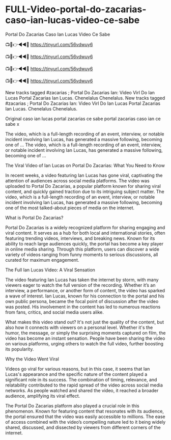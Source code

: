 # FULL-Video-portal-do-zacarias-caso-ian-lucas-video-ce-sabe

Portal Do Zacarias Caso Ian Lucas Video Ce Sabe

📺📱👉◄◄🔴 https://tinyurl.com/56vdwuy6

📺📱👉◄◄🔴 https://tinyurl.com/56vdwuy6

📺📱👉◄◄🔴 https://tinyurl.com/56vdwuy6

📺📱👉◄◄🔴 https://tinyurl.com/56vdwuy6


New tracks tagged #zacarias ; Portal Do Zacarias Ian: Video Virl Do Ian Lucas Portal Zacarias Ian Lucas. Chenelalus Chenelalus. New tracks tagged #zacarias ; Portal Do Zacarias Ian: Video Virl Do Ian Lucas Portal Zacarias Ian Lucas. Chenelalus Chenelalus.

Original caso ian lucas portal zacarias ce sabe portal zacarias caso ian ce sabe x

The video, which is a full-length recording of an event, interview, or notable incident involving Ian Lucas, has generated a massive following, becoming one of ... The video, which is a full-length recording of an event, interview, or notable incident involving Ian Lucas, has generated a massive following, becoming one of ...

The Viral Video of Ian Lucas on Portal Do Zacarias: What You Need to Know

In recent weeks, a video featuring Ian Lucas has gone viral, captivating the attention of audiences across social media platforms. The video was uploaded to Portal Do Zacarias, a popular platform known for sharing viral content, and quickly gained traction due to its intriguing subject matter. The video, which is a full-length recording of an event, interview, or notable incident involving Ian Lucas, has generated a massive following, becoming one of the most talked-about pieces of media on the internet.

What is Portal Do Zacarias?

Portal Do Zacarias is a widely recognized platform for sharing engaging and viral content. It serves as a hub for both local and international stories, often featuring trending videos, interviews, and breaking news. Known for its ability to reach large audiences quickly, the portal has become a key player in online media sharing. Through this platform, users can discover a wide variety of videos ranging from funny moments to serious discussions, all curated for maximum engagement.

The Full Ian Lucas Video: A Viral Sensation

The video featuring Ian Lucas has taken the internet by storm, with many viewers eager to watch the full version of the recording. Whether it’s an interview, a performance, or another form of content, the video has sparked a wave of interest. Ian Lucas, known for his connection to the portal and his own public persona, became the focal point of discussion after the video was posted. His involvement in the content has led to numerous reactions from fans, critics, and social media users alike.

What makes this video stand out? It's not just the quality of the content, but also how it connects with viewers on a personal level. Whether it's the humor, the message, or simply the surprising moments captured on film, the video has become an instant sensation. People have been sharing the video on various platforms, urging others to watch the full video, further boosting its popularity.

Why the Video Went Viral

Videos go viral for various reasons, but in this case, it seems that Ian Lucas's appearance and the specific nature of the content played a significant role in its success. The combination of timing, relevance, and relatability contributed to the rapid spread of the video across social media networks. As people watched and shared the video, it reached a broader audience, amplifying its viral effect.

The Portal Do Zacarias platform also played a crucial role in this phenomenon. Known for featuring content that resonates with its audience, the portal ensured that the video was easily accessible to millions. The ease of access combined with the video’s compelling nature led to it being widely shared, discussed, and dissected by viewers from different corners of the internet.
